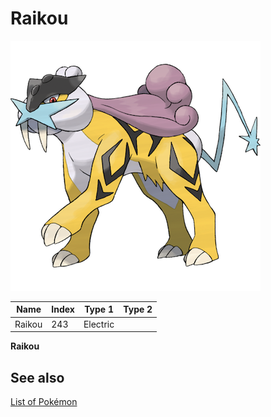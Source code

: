 # Raikou


![Raikou](images/243.png)

| **Name** | **Index** | **Type 1** | **Type 2** |
|----|----|----|----|
| Raikou | 243 | Electric  |  |

**Raikou** 

## See also

[List of Pokémon](../pokemon.md)
